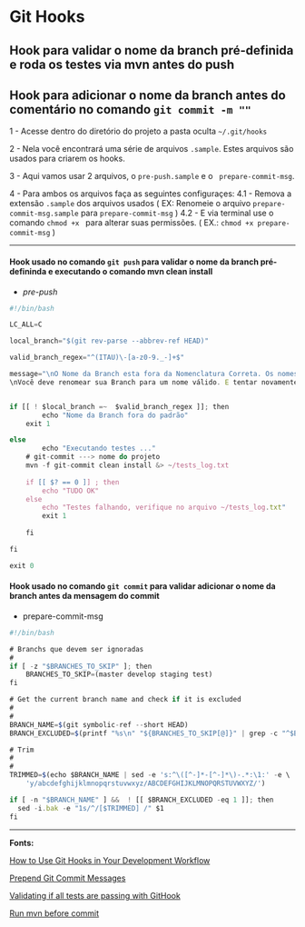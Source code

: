 # Git Hooks

## Hook para validar o nome da branch pré-definida e roda os testes via mvn antes do push
## Hook para adicionar o nome da branch antes do comentário no comando ```git commit -m ""```

1 - Acesse dentro do diretório do projeto a pasta oculta ```~/.git/hooks```

2 - Nela você encontrará uma série de arquivos ```.sample```. Estes arquivos são usados para criarem os hooks.

3 - Aqui vamos usar 2 arquivos, o ```pre-push.sample``` e o ``` prepare-commit-msg```.

4 - Para ambos os arquivos faça as seguintes configuraçes:
 4.1 - Remova a extensão ```.sample``` dos arquivos usados ( EX: Renomeie o arquivo ```prepare-commit-msg.sample``` para ```prepare-commit-msg``` )
 4.2 - E via terminal use o comando ```chmod +x ``` para alterar suas permissões. ( EX.: ```chmod +x prepare-commit-msg``` )

---

#### Hook usado no comando ```git push``` para validar o nome da branch pré-defininda e executando o comando mvn clean install
- *pre-push*
```javascript
#!/bin/bash

LC_ALL=C

local_branch="$(git rev-parse --abbrev-ref HEAD)"

valid_branch_regex="^(ITAU)\-[a-z0-9._-]+$"

message="\nO Nome da Branch esta fora da Nomenclatura Correta. Os nomes das Branch neste projeto devem seguir o seguinte padrão:\n $valid_branch_regex.
\nVocê deve renomear sua Branch para um nome válido. E tentar novamente"


if [[ ! $local_branch =~  $valid_branch_regex ]]; then
        echo "Nome da Branch fora do padrão"
	exit 1

else 
    	echo "Executando testes ..."
	# git-commit ---> nome do projeto
	mvn -f git-commit clean install &> ~/tests_log.txt
	
	if [[ $? == 0 ]] ; then
		echo "TUDO OK"		
	else
		echo "Testes falhando, verifique no arquivo ~/tests_log.txt"
		exit 1
		
	fi	

fi

exit 0

```

#### Hook usado no comando ```git commit``` para validar adicionar o nome da branch antes da mensagem do commit
- prepare-commit-msg
```javascript
#!/bin/bash

# Branchs que devem ser ignoradas
#
if [ -z "$BRANCHES_TO_SKIP" ]; then
	BRANCHES_TO_SKIP=(master develop staging test)
fi

# Get the current branch name and check if it is excluded
#
#
BRANCH_NAME=$(git symbolic-ref --short HEAD)
BRANCH_EXCLUDED=$(printf "%s\n" "${BRANCHES_TO_SKIP[@]}" | grep -c "^$BRANCH_NAME$")

# Trim
#
#
TRIMMED=$(echo $BRANCH_NAME | sed -e 's:^\([^-]*-[^-]*\)-.*:\1:' -e \
    'y/abcdefghijklmnopqrstuvwxyz/ABCDEFGHIJKLMNOPQRSTUVWXYZ/')

if [ -n "$BRANCH_NAME" ] &&  ! [[ $BRANCH_EXCLUDED -eq 1 ]]; then
  sed -i.bak -e "1s/^/[$TRIMMED] /" $1
fi
```

---

**Fonts:**

[How to Use Git Hooks in Your Development Workflow](https://hackernoon.com/how-to-use-git-hooks-in-your-development-workflow-a94e66a0f3eb)

[Prepend Git Commit Messages](https://medium.com/@nicklee1/prepending-your-git-commit-messages-with-user-story-ids-3bfea00eab5a)

[Validating if all tests are passing with GitHook](https://www.youtube.com/watch?v=MF72e-12dxE)

[Run mvn before commit](https://codepad.co/snippet/running-junit-test-before-push-on-git-with-maven)
